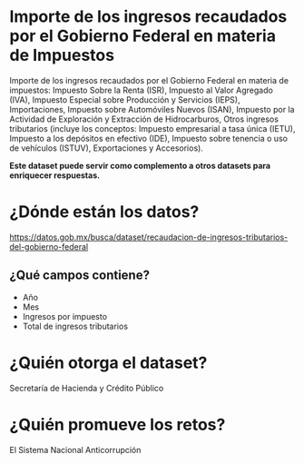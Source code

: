 # Importe de los ingresos recaudados por el Gobierno Federal en materia de Impuestos 
Importe de los ingresos recaudados por el Gobierno Federal en materia de impuestos: Impuesto Sobre la Renta (ISR), Impuesto al Valor Agregado (IVA), Impuesto Especial sobre Producción y Servicios (IEPS), Importaciones, Impuesto sobre Automóviles Nuevos (ISAN), Impuesto por la Actividad de Exploración y Extracción de Hidrocarburos, Otros ingresos tributarios (incluye los conceptos: Impuesto empresarial a tasa única (IETU), Impuesto a los depósitos en efectivo (IDE), Impuesto sobre tenencia o uso de vehículos (ISTUV), Exportaciones y Accesorios). 

**Este dataset puede servir como complemento a otros datasets para enriquecer respuestas.**

# ¿Dónde están los datos?
https://datos.gob.mx/busca/dataset/recaudacion-de-ingresos-tributarios-del-gobierno-federal

## ¿Qué campos contiene?
+ Año
+ Mes
+ Ingresos por impuesto
+ Total de ingresos tributarios

# ¿Quién otorga el dataset?
Secretaría de Hacienda y Crédito Público

# ¿Quién promueve los retos?
El Sistema Nacional Anticorrupción
